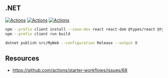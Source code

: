 ## .NET

[![Actions](https://github.com/wk-j/dotnet-actions/workflows/.NET%20%28Upload%29/badge.svg)](https://github.com/wk-j/dotnet-actions/actions)
[![Actions](https://github.com/wk-j/dotnet-actions/workflows/.NET/badge.svg)](https://github.com/wk-j/dotnet-actions/actions)
[![Actions](https://github.com/wk-j/dotnet-actions/workflows/Share/badge.svg)](https://github.com/wk-j/dotnet-actions/actions)

```bash
npm --prefix client install --save-dev react react-dom @types/react @types/react-dom parcel-bundler
npm --prefix client run build

dotnet publish src/MyWeb --configuration Release --output X
```

## Resources

- https://github.com/actions/starter-workflows/issues/68